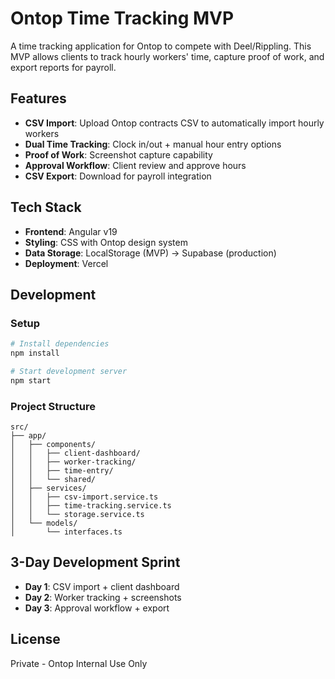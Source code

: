 # Ontop Time Tracking MVP

A time tracking application for Ontop to compete with Deel/Rippling. This MVP allows clients to track hourly workers' time, capture proof of work, and export reports for payroll.

## Features

- **CSV Import**: Upload Ontop contracts CSV to automatically import hourly workers
- **Dual Time Tracking**: Clock in/out + manual hour entry options
- **Proof of Work**: Screenshot capture capability
- **Approval Workflow**: Client review and approve hours
- **CSV Export**: Download for payroll integration

## Tech Stack

- **Frontend**: Angular v19
- **Styling**: CSS with Ontop design system
- **Data Storage**: LocalStorage (MVP) → Supabase (production)
- **Deployment**: Vercel

## Development

### Setup

```bash
# Install dependencies
npm install

# Start development server
npm start
```

### Project Structure

```
src/
├── app/
│   ├── components/
│   │   ├── client-dashboard/
│   │   ├── worker-tracking/
│   │   ├── time-entry/
│   │   └── shared/
│   ├── services/
│   │   ├── csv-import.service.ts
│   │   ├── time-tracking.service.ts
│   │   └── storage.service.ts
│   └── models/
│       └── interfaces.ts
```

## 3-Day Development Sprint

- **Day 1**: CSV import + client dashboard
- **Day 2**: Worker tracking + screenshots
- **Day 3**: Approval workflow + export

## License

Private - Ontop Internal Use Only
